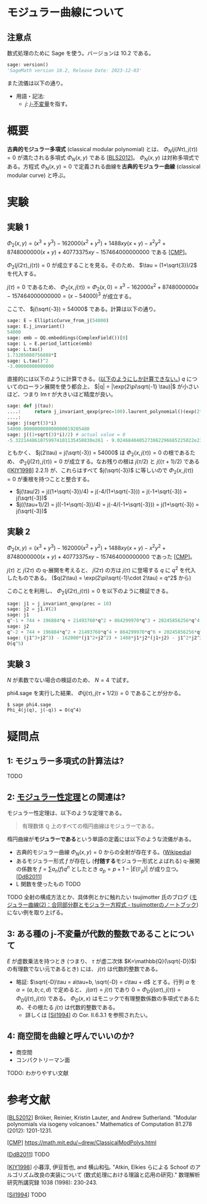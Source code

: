 # モジュラー曲線について


## 注意点
数式処理のために Sage を使う。バージョンは 10.2 である。
```python
sage: version()
'SageMath version 10.2, Release Date: 2023-12-03'
```

また流儀は以下の通り。
- 用語・記法:
  - $j$: [$j$-不変量](https://en.wikipedia.org/wiki/J-invariant)を指す。

# 概要
**古典的モジュラー多項式** (classical modular polynomial) とは、 $\Phi_N(j(N\tau), j(\tau)) = 0$ が満たされる多項式 $\Phi_N(x,y)$ である [[BLS2012]]。 $\Phi_N(x,y)$ は対称多項式である。方程式 $\Phi_N(x, y) = 0$ で定義される曲線を**古典的モジュラー曲線** (classical modular curve) と呼ぶ。

# 実験
## 実験 1
$\Phi_2(x, y) = (x^3 + y^3)  -162000(x^2+y^2) + 1488xy(x+y) - x^2y^2 + 8748000000(x+y) + 40773375xy - 157464000000000$ である [[CMP]]。

$\Phi_2(j(2\tau), j(\tau)) = 0$ が成立することを見る。そのため、 $\tau = (1+\sqrt{3})/2$ を代入する。

$j(\tau) = 0$ であるため、 $\Phi_2(x, j(\tau)) = \Phi_2(x, 0) = x^3 - 162000x^2 + 8748000000x - 157464000000000 = (x-54000)^3$ が成立する。

ここで、 $j(\sqrt{-3}) = 54000$ である。計算は以下の通り。
```python
sage: E = EllipticCurve_from_j(54000)
sage: E.j_invariant()
54000
sage: emb = QQ.embeddings(ComplexField())[0]
sage: L = E.period_lattice(emb)
sage: L.tau()
1.73205080756888*I
sage: L.tau()^2
-3.00000000000000
```

直接的には以下のように計算できる。([以下のようにしか計算できない。](https://ask.sagemath.org/question/61800/compute-the-equation-for-elliptic-curves-from-lattices/)) $q$ についてのローラン展開を使う都合上、 $|q| = |\exp(2\pi\sqrt{-1} \tau)|$ が小さいほど、つまり $\mathop{\mathrm{Im}} \tau$ が大きいほど精度が良い。
```python
sage: def j(tau):
....:     return j_invariant_qexp(prec=100).laurent_polynomial()(exp(2*pi*i * tau)).n(prec=100)
....: 
sage: j(sqrt(3)*i)
54000.000000000000000019205480
sage: j((1+sqrt(3)*i)/2) # actual value = 0
-5.3221448610759974101135450830e261 - 9.0246840405273862296685225022e230*I
```

ともかく、 $j(2\tau) = j(\sqrt{-3}) = 54000$ は $\Phi_2(x, j(\tau)) = 0$ の根であるため、 $\Phi_2(j(2\tau), j(\tau)) = 0$ が成立する。なお残りの根は $j(\tau/2)$ と $j((\tau+1)/2)$ である ([[KIY1998]] 2.2.1) が、これらはすべて $j(\sqrt{-3})$ に等しいので $\Phi_2(x, j(\tau)) = 0$ が重根を持つことと整合する。
- $j(\tau/2) = j((1+\sqrt{-3})/4) = j(-4/(1+\sqrt{-3})) = j(-1+\sqrt{-3}) = j(\sqrt{-3})$
- $j((\tau+1)/2) = j((-1+\sqrt{-3})/4) = j(-4/(-1+\sqrt{-3})) = j(1+\sqrt{-3}) = j(\sqrt{-3})$

## 実験 2
$\Phi_2(x, y) = (x^3 + y^3)  -162000(x^2+y^2) + 1488xy(x+y) - x^2y^2 + 8748000000(x+y) + 40773375xy - 157464000000000$ であった [[CMP]]。

$j(\tau)$ と $j(2\tau)$ の q-展開を考えると、 $j(2\tau)$ の方は $j(\tau)$ に登場する $q$ に $q^2$ を代入したものである。 ($q(2\tau) = \exp(2\pi\sqrt{-1}\cdot 2\tau) = q^2$ から)

このことを利用し、 $\Phi_2(j(2\tau), j(\tau)) = 0$ を以下のように検証できる。

```python
sage: j1 = j_invariant_qexp(prec = 10)
sage: j2 = j1.V(2)
sage: j1
q^-1 + 744 + 196884*q + 21493760*q^2 + 864299970*q^3 + 20245856256*q^4 + 333202640600*q^5 + 4252023300096*q^6 + 44656994071935*q^7 + 401490886656000*q^8 + 3176440229784420*q^9 + O(q^10)
sage: j2
q^-2 + 744 + 196884*q^2 + 21493760*q^4 + 864299970*q^6 + 20245856256*q^8 + 333202640600*q^10 + 4252023300096*q^12 + 44656994071935*q^14 + 401490886656000*q^16 + 3176440229784420*q^18 + O(q^20)
sage: (j1^3+j2^3) - 162000*(j1^2+j2^2) + 1488*j1*j2*(j1+j2) - j1^2*j2^2 + 8748000000*(j1+j2) + 40773375*j1*j2 - 157464000000000
O(q^5)
```

## 実験 3
$N$ が素数でない場合の検証のため、 $N=4$ で試す。

phi4.sage を実行した結果、 $\Phi(j(\tau), j(\tau+1/2)) = 0$ であることが分かる。

```
$ sage phi4.sage
Phi_4(j(q), j(-q)) = O(q^4)
```

# 疑問点
## 1: モジュラー多項式の計算法は?
TODO

## 2: [モジュラー性定理](https://ja.wikipedia.org/wiki/%E8%B0%B7%E5%B1%B1%E2%80%93%E5%BF%97%E6%9D%91%E4%BA%88%E6%83%B3)との関連は?

モジュラー性定理は、以下のような定理である。
> 有理数体 $\mathbb{Q}$ 上のすべての楕円曲線はモジュラーである。

楕円曲線が**モジュラーである**という単語の定義には以下のような流儀がある。
- 古典的モジュラー曲線 $\Phi_N(x, y) = 0$ からの全射が存在する。([Wikipedia](https://en.wikipedia.org/w/index.php?title=Modularity_theorem&oldid=1212586185))
- あるモジュラー形式 $f$ が存在し (**付随する**モジュラー形式とよばれる) q-展開の係数を $f = \sum a_n(f) q^n$ としたとき $a_p = p+1 - |E(\mathbb{F} _ p)|$ が成り立つ。[[DdB2011]]
- L 関数を使ったもの TODO

TODO
全射の構成方法とか、具体例とかに触れたい
tsujimotter 氏のブログ ([モジュラー曲線(2)：合同部分群とモジュラー方程式 - tsujimotterのノートブック](https://tsujimotter.hatenablog.com/entry/modular-curve-2)) にない例を取り上げる。

## 3: ある種の j-不変量が代数的整数であることについて
$E$ が虚数乗法を持つとき (つまり、 $\tau$ が虚二次体 $K=\mathbb{Q}(\sqrt{-D})$) の有理数でない元であるとき) には、 $j(\tau)$ は代数的整数である。
- 略証: $\sqrt{-D}\tau = a\tau+b, \sqrt{-D} = c\tau + d$ とする。行列 $\alpha$ を $\alpha = (a,b;c,d)$ で定めると、 $j(\alpha\tau) = j(\tau)$ であり $0 = \Phi_{D}(j(\alpha\tau), j(\tau)) = \Phi_{D}(j(\tau), j(\tau))$ である。 $\Phi_{D}(x, x)$ はモニックで有理整数係数の多項式であるため、その根たる $j(\tau)$ は代数的整数である。
  - 詳しくは [[Sil1994]] の Cor. II.6.3.1 を参照されたい。

## 4: 商空間を曲線と呼んでいいのか?
- 商空間
- コンパクトリーマン面

TODO: わかりやすい文献

# 参考文献
[[BLS2012]] Bröker, Reinier, Kristin Lauter, and Andrew Sutherland. "Modular polynomials via isogeny volcanoes." Mathematics of Computation 81.278 (2012): 1201-1231.

[[CMP]] https://math.mit.edu/~drew/ClassicalModPolys.html

[[DdB2011]] TODO

[[KIY1998]] 小暮淳, 伊豆哲也, and 横山和弘. "Atkin, Elkies らによる Schoof のアルゴリズム改良の実装について (数式処理における理論と応用の研究)." 数理解析研究所講究録 1038 (1998): 230-243.

[[Sil1994]] TODO

[BLS2012]: https://arxiv.org/abs/1001.0402

[CMP]: https://math.mit.edu/~drew/ClassicalModPolys.html

[KIY1998]: https://repository.kulib.kyoto-u.ac.jp/dspace/bitstream/2433/61961/1/1038-33.pdf

[Sil1994]: https://link.springer.com/book/10.1007/978-1-4612-0851-8

[a]: https://math.mit.edu/classes/18.783/2017/LectureNotes25.pdf

[DdB2011]: https://www.universiteitleiden.nl/binaries/content/assets/science/mi/scripties/dobbendebruynbach.pdf
